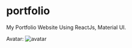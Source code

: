 # portfolio

My Portfolio Website
Using ReactJs, Material UI.

Avatar:
![avatar](https://github.com/user-attachments/assets/65a241dd-ebf9-4ef0-bdfc-690ee7bdbd08)


